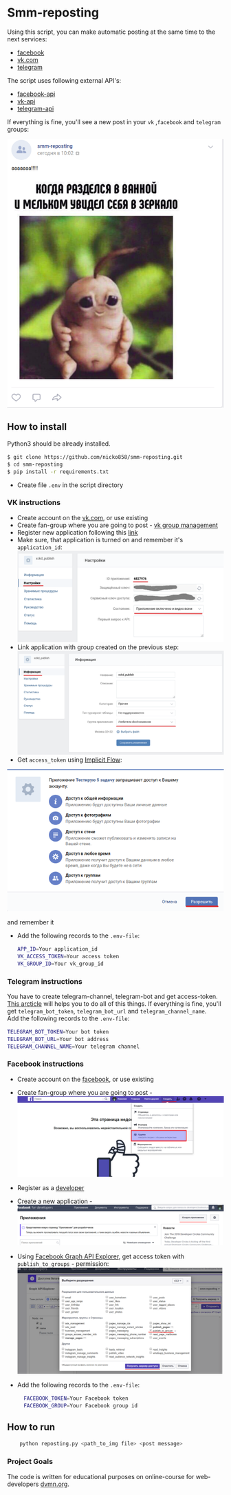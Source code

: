 # Smm-reposting

Using this script, you can make automatic posting at the same time to the next services:
 - [facebook](https://www.facebook.com)
 - [vk.com](https://vk.com)
 - [telegram](https://telegram.org/)
 

The script uses following external API's: 
- [facebook-api](https://graph.facebook.com")
- [vk-api](https://api.vk.com)
- [telegram-api](https://api.telegram.org)

If everything is fine, you'll see a new post in your `vk` ,`facebook` and `telegram` groups: 

![1.png](https://github.com/nicko858/smm-reposting/blob/master/screenshots/1.png)
## How to install
Python3 should be already installed.
```bash
$ git clone https://github.com/nicko858/smm-reposting.git
$ cd smm-reposting
$ pip install -r requirements.txt
```
- Create file `.env` in the script directory

### VK instructions
- Create account on the [vk.com](https://vk.com), or use existing
- Create fan-group where you are going to post - [vk group management](https://vk.com/groups?tab=admin)
- Register new application following this [link](https://vk.com/apps?act=manage)
- Make sure, that application is turned on and remember it's `application_id`:
![023.png](https://github.com/nicko858/comics_publisher/blob/master/screenshots/%D0%92%D1%8B%D0%B4%D0%B5%D0%BB%D0%B5%D0%BD%D0%B8%D0%B5_023.png)
- Link application with group created on the previous step:
![024.png](https://github.com/nicko858/comics_publisher/blob/master/screenshots/%D0%92%D1%8B%D0%B4%D0%B5%D0%BB%D0%B5%D0%BD%D0%B8%D0%B5_024.png)
- Get `access_token` using [Implicit Flow](https://vk.com/dev/implicit_flow_user):

![025.png](https://github.com/nicko858/comics_publisher/blob/master/screenshots/%D0%92%D1%8B%D0%B4%D0%B5%D0%BB%D0%B5%D0%BD%D0%B8%D0%B5_025.png)

and remember it

- Add the following records to the `.env-file`:  

   ```bash
   APP_ID=Your application_id
   VK_ACCESS_TOKEN=Your access token
   VK_GROUP_ID=Your vk_group_id
  ```

### Telegram instructions
You have to create telegram-channel, telegram-bot and get access-token.
[This arcticle](https://smmplanner.com/blog/otlozhennyj-posting-v-telegram/) will helps you to do all of this things.
If everything is fine, you'll get `telegram_bot_token`, `telegram_bot_url` and  `telegram_channel_name`.  
Add the following records to the `.env-file`:  

   ```bash
TELEGRAM_BOT_TOKEN=Your bot token
TELEGRAM_BOT_URL=Your bot address
TELEGRAM_CHANNEL_NAME=Your telegram channel
  ```

### Facebook instructions
- Create account on the [facebook](https://www.facebook.com), or use existing
- Create fan-group where you are going to post - ![2.png](https://github.com/nicko858/smm-reposting/blob/master/screenshots/2.png)
- Register as a [developer](https://developers.facebook.com/)
- Create a new application - ![3.png](https://github.com/nicko858/smm-reposting/blob/master/screenshots/3.png)
- Using [Facebook Graph API Explorer](https://developers.facebook.com/tools/explorer/), get access token with `publish_to_groups` - permission: ![4.png](https://github.com/nicko858/smm-reposting/blob/master/screenshots/4.png)
- Add the following records to the `.env-file`:  

  ```bash
    FACEBOOK_TOKEN=Your Facebook token
    FACEBOOK_GROUP=Your Facebook group id
  ```

## How to run

```bash
    python reposting.py <path_to_img file> <post message>
 ```


### Project Goals

The code is written for educational purposes on online-course for web-developers [dvmn.org](https://dvmn.org/).
